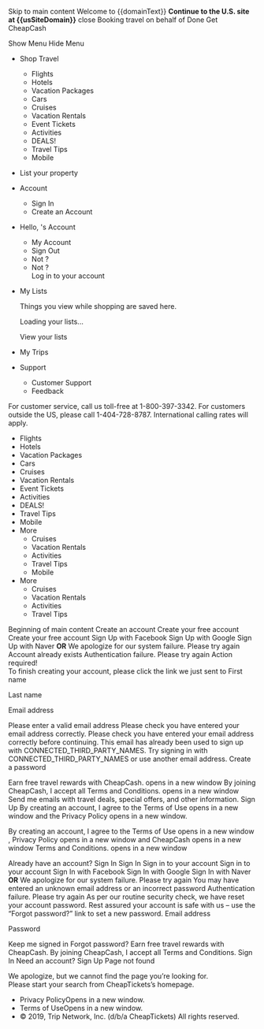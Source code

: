 Skip to main content Welcome to {{domainText}} **Continue to the U.S. site at {{usSiteDomain}}** close Booking travel on behalf of Done Get CheapCash

Show Menu Hide Menu

*   Shop Travel
    *   Flights
    *   Hotels
    *   Vacation Packages
    *   Cars
    *   Cruises
    *   Vacation Rentals
    *   Event Tickets
    *   Activities
    *   DEALS!
    *   Travel Tips
    *   Mobile

*   List your property
*   Account
    *   Sign In
    *   Create an Account
*   Hello, 's Account
    *   My Account
    *   Sign Out
    *   Not ?
    *   Not ?  
        Log in to your account
*   My Lists  
    
    Things you view while shopping are saved here.
    
    Loading your lists...
    
    View your lists
*   My Trips
*   Support
    *   Customer Support
    *   Feedback

For customer service, call us toll-free at 1-800-397-3342. For customers outside the US, please call 1-404-728-8787. International calling rates will apply.

*   Flights
*   Hotels
*   Vacation Packages
*   Cars
*   Cruises
*   Vacation Rentals
*   Event Tickets
*   Activities
*   DEALS!
*   Travel Tips
*   Mobile
*   More
    *   Cruises
    *   Vacation Rentals
    *   Activities
    *   Travel Tips
    *   Mobile
*   More
    *   Cruises
    *   Vacation Rentals
    *   Activities
    *   Travel Tips

Beginning of main content Create an account Create your free account Create your free account Sign Up with Facebook Sign Up with Google Sign Up with Naver **OR** We apologize for our system failure. Please try again Account already exists Authentication failure. Please try again Action required!  
To finish creating your account, please click the link we just sent to First name

Last name

Email address

Please enter a valid email address Please check you have entered your email address correctly. Please check you have entered your email address correctly before continuing. This email has already been used to sign up with CONNECTED\_THIRD\_PARTY\_NAMES. Try signing in with CONNECTED\_THIRD\_PARTY\_NAMES or use another email address. Create a password

Earn free travel rewards with CheapCash. opens in a new window By joining CheapCash, I accept all Terms and Conditions. opens in a new window Send me emails with travel deals, special offers, and other information. Sign Up By creating an account, I agree to the Terms of Use opens in a new window and the Privacy Policy opens in a new window.

By creating an account, I agree to the Terms of Use opens in a new window , Privacy Policy opens in a new window and CheapCash opens in a new window Terms and Conditions. opens in a new window

Already have an account? Sign In Sign In Sign in to your account Sign in to your account Sign In with Facebook Sign In with Google Sign In with Naver **OR** We apologize for our system failure. Please try again You may have entered an unknown email address or an incorrect password Authentication failure. Please try again As per our routine security check, we have reset your account password. Rest assured your account is safe with us – use the “Forgot password?” link to set a new password. Email address

Password

Keep me signed in Forgot password? Earn free travel rewards with CheapCash. By joining CheapCash, I accept all Terms and Conditions. Sign In Need an account? Sign Up Page not found

We apologize, but we cannot find the page you’re looking for.  
Please start your search from CheapTickets’s homepage.

*   Privacy PolicyOpens in a new window.
*   Terms of UseOpens in a new window.
*   © 2019, Trip Network, Inc. (d/b/a CheapTickets) All rights reserved.